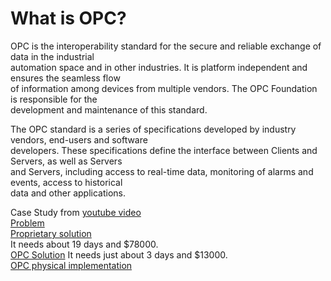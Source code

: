 # What is OPC?  
OPC is the interoperability standard for the secure and reliable exchange of data in the industrial  
automation space and in other industries. It is platform independent and ensures the seamless flow   
of information among devices from multiple vendors. The OPC Foundation is responsible for the   
development and maintenance of this standard.  

The OPC standard is a series of specifications developed by industry vendors, end-users and software   
developers. These specifications define the interface between Clients and Servers, as well as Servers   
and Servers, including access to real-time data, monitoring of alarms and events, access to historical   
data and other applications.  

Case Study from [youtube video](https://www.youtube.com/watch?v=OnXJMR7ijbM)  
[Problem](https://i.imgur.com/1aVZave.png)   
[Proprietary solution](https://i.imgur.com/6nyneDm.png)  
It needs about 19 days and $78000.  
[OPC Solution](https://i.imgur.com/qxbhK44.png)
It needs just about 3 days and $13000.  
[OPC physical implementation](https://i.imgur.com/c2R0pk5.png)
